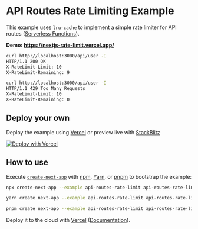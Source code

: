 # API Routes Rate Limiting Example

This example uses `lru-cache` to implement a simple rate limiter for API routes ([Serverless Functions](https://vercel.com/docs/serverless-functions/introduction)).

**Demo: https://nextjs-rate-limit.vercel.app/**

```bash
curl http://localhost:3000/api/user -I
HTTP/1.1 200 OK
X-RateLimit-Limit: 10
X-RateLimit-Remaining: 9

curl http://localhost:3000/api/user -I
HTTP/1.1 429 Too Many Requests
X-RateLimit-Limit: 10
X-RateLimit-Remaining: 0
```

## Deploy your own

Deploy the example using [Vercel](https://vercel.com?utm_source=github&utm_medium=readme&utm_campaign=next-example) or preview live with [StackBlitz](https://stackblitz.com/github/vercel/next.js/tree/canary/examples/api-routes-rate-limit)

[![Deploy with Vercel](https://vercel.com/button)](https://vercel.com/new/git/external?repository-url=https://github.com/vercel/next.js/tree/canary/examples/api-routes-rate-limit&project-name=api-routes-rate-limit&repository-name=api-routes-rate-limit)

## How to use

Execute [`create-next-app`](https://github.com/vercel/next.js/tree/canary/packages/create-next-app) with [npm](https://docs.npmjs.com/cli/init), [Yarn](https://yarnpkg.com/lang/en/docs/cli/create/), or [pnpm](https://pnpm.io) to bootstrap the example:

```bash
npx create-next-app --example api-routes-rate-limit api-routes-rate-limit-app
```

```bash
yarn create next-app --example api-routes-rate-limit api-routes-rate-limit-app
```

```bash
pnpm create next-app --example api-routes-rate-limit api-routes-rate-limit-app
```

Deploy it to the cloud with [Vercel](https://vercel.com/new?utm_source=github&utm_medium=readme&utm_campaign=next-example) ([Documentation](https://nextjs.org/docs/deployment)).
